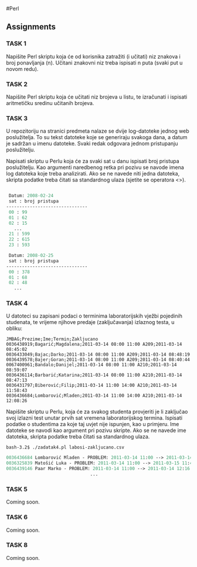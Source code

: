 #Perl

## Assignments

### TASK 1
Napišite Perl skriptu koja će od korisnika zatražiti (i učitati) niz znakova i broj ponavljanja (n). Učitani znakovni niz treba ispisati n puta (svaki put u novom redu).

### TASK 2
Napišite Perl skriptu koja će učitati niz brojeva u listu, te izračunati i ispisati aritmetičku sredinu učitanih brojeva. 

### TASK 3
U repozitoriju na stranici predmeta nalaze se dvije log-datoteke jednog web poslužitelja. To su tekst datoteke koje se generiraju svakoga dana, a datum je sadržan u imenu datoteke. Svaki redak odgovara jednom pristupanju poslužitelju. 

Napisati skriptu u Perlu koja će za svaki sat u danu ispisati broj pristupa poslužitelju. Kao argumenti naredbenog retka pri pozivu se navode imena log datoteka koje treba analizirati. Ako se ne navede niti jedna datoteka, skripta podatke treba čitati sa standardnog ulaza (sjetite se operatora <>).

````perl

 Datum: 2008-02-24
 sat : broj pristupa
-------------------------------
 00 : 99
 01 : 62
 02 : 15
   ...
 21 : 599
 22 : 615
 23 : 593

 Datum: 2008-02-25
 sat : broj pristupa
-------------------------------
 00 : 378
 01 : 68
 02 : 48
   ...
```` 

### TASK 4
U datoteci su zapisani podaci o terminima laboratorijskih vježbi pojedinih studenata, te vrijeme njihove predaje (zaključavanja) izlaznog testa, u obliku:
````csv
JMBAG;Prezime;Ime;Termin;Zakljucano
0036438919;Bagarić;Magdalena;2011-03-14 08:00 11:00 A209;2011-03-14 08:45:02
0036433049;Bajac;Darko;2011-03-14 08:00 11:00 A209;2011-03-14 08:48:19
0036439578;Bajer;Goran;2011-03-14 08:00 11:00 A209;2011-03-14 08:40:44
0067400961;Bandalo;Danijel;2011-03-14 08:00 11:00 A210;2011-03-14 08:59:07
0036436114;Barbarić;Katarina;2011-03-14 08:00 11:00 A210;2011-03-14 08:47:13
0036431797;Biberović;Filip;2011-03-14 11:00 14:00 A210;2011-03-14 11:58:43
0036436684;Lombarović;Mladen;2011-03-14 11:00 14:00 A210;2011-03-14 12:08:26
````

Napišite skriptu u Perlu, koja će za svakog studenta provjeriti je li zaključao svoj izlazni test unutar prvih sat vremena laboratorijskog termina. Ispisati podatke o studentima za koje taj uvjet nije ispunjen, kao u primjeru. Ime datoteke se navodi kao argument pri pozivu skripte. Ako se ne navede ime datoteka, skripta podatke treba čitati sa standardnog ulaza. 
````shell
bash-3.2$ ./zadatak4.pl labosi-zakljucano.csv
````
````perl
0036436684 Lombarović Mladen - PROBLEM: 2011-03-14 11:00 --> 2011-03-14 12:08:26 
0036325839 Matošić Luka - PROBLEM: 2011-03-14 11:00 --> 2011-03-15 11:49:26 
0036439146 Paar Marko - PROBLEM: 2011-03-14 11:00 --> 2011-03-14 12:16:22
								...
````

### TASK 5
Coming soon.

### TASK 6
Coming soon.

### TASK 8
Coming soon.
